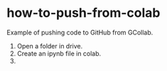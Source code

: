 # how-to-push-from-colab
Example of pushing code to GitHub from GCollab.

1) Open a folder in drive.
2) Create an ipynb file in colab.
3) 
